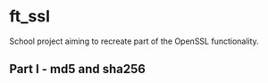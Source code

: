 # ft_ssl

School project aiming to recreate part of the OpenSSL functionality.

## Part I - md5 and sha256
